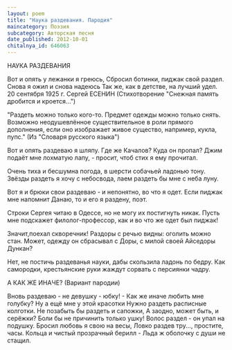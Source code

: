 ```yaml
---
layout: poem
title: "Наука раздевания. Пародия"
maincategory: Поэзия
subcategory: Авторская песня
date_published: 2012-10-01
chitalnya_id: 646063
---
```




НАУКА РАЗДЕВАНИЯ

Вот и опять у лежанки я греюсь,
Сбросил ботинки, пиджак свой раздел.
Снова я ожил и снова надеюсь
Так же, как в детстве, на лучший удел.
20 сентября 1925 г.
Сергей ЕСЕНИН
(Стихотворение "Снежная память
дробится и кроется...")

"Раздеть можно только кого-то. Предмет одежды
можно только снять. Возможно неодушевлённое
существительное в роли прямого дополнения, если оно
изображает живое существо, например, кукла, пупс."
(Из "Словаря русского языка")

Вот и опять раздеваю я шляпу.
Где же Качалов? Куда он пропал?
Джим подаёт мне лохматую лапу, -
просит, чтоб стих я ему прочитал.

Очень тиха и бесшумна погода,
в шерсти собачьей ладонью тону.
Звёзды раздеть я хочу с небосвода,
лаем раздеть бы мне с неба луну.

Вот я и брюки свои раздеваю -
и непонятно, во что я одет.
Если пиджак мне напомнит Данаю,
то и его я раздену, поэт.

Строки Сергея читаю в Одессе,
но не могу их постигнуть никак.
Пусть мне подскажет филолог-профессор,
как и во что же одет был пиджак!

Значит,поехал скворечник! Раздоры
с речью видны: оголить можно стан.
Может, одежду он сбрасывал с Доры,
с милой своей Айседоры Дункан?

Нет, не постичь раздеванья науки,
дабы скользила ладонь по бедру.
Как самородки, крестьянские руки
жаждут сорвать с персиянки чадру.

А КАК ЖЕ ИНАЧЕ?
(Вариант пародии)

Вновь раздеваю - не девушку - юбку! -
Как же иначе любить мне голубку?
Ну а ещё мне у этой красотки
Нужно раздеть расписные колготки.
Не позабыть бы раздеть и сапожки,
А заодно, может быть, и серёжки?
Боли бы не причинить только ушку!
Волос раздел - он упал на подушку.
Бросил любовь я свою на весы,
Ловко раздев тру..., простите, часы.
Кольца и чистый прозрачный берилл -
Льда ж оболочку с души не стащил.






